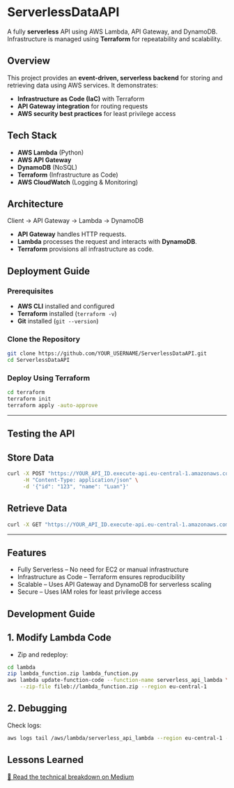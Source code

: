 # ServerlessDataAPI
A fully **serverless** API using AWS Lambda, API Gateway, and DynamoDB. Infrastructure is managed using **Terraform** for repeatability and scalability.

## Overview
This project provides an **event-driven, serverless backend** for storing and retrieving data using AWS services. It demonstrates:
- **Infrastructure as Code (IaC)** with Terraform
- **API Gateway integration** for routing requests
- **AWS security best practices** for least privilege access


## Tech Stack
- **AWS Lambda** (Python)
- **AWS API Gateway**
- **DynamoDB** (NoSQL)
- **Terraform** (Infrastructure as Code)
- **AWS CloudWatch** (Logging & Monitoring)


## Architecture

Client → API Gateway → Lambda → DynamoDB

- **API Gateway** handles HTTP requests.
- **Lambda** processes the request and interacts with **DynamoDB**.
- **Terraform** provisions all infrastructure as code.

## Deployment Guide

### Prerequisites
- **AWS CLI** installed and configured  
- **Terraform** installed (`terraform -v`)  
- **Git** installed (`git --version`)  

### Clone the Repository
```bash
git clone https://github.com/YOUR_USERNAME/ServerlessDataAPI.git
cd ServerlessDataAPI
```
### Deploy Using Terraform
```bash
cd terraform
terraform init
terraform apply -auto-approve
```
---

## Testing the API
## Store Data
```bash
curl -X POST "https://YOUR_API_ID.execute-api.eu-central-1.amazonaws.com/prod/" \
     -H "Content-Type: application/json" \
     -d '{"id": "123", "name": "Luan"}'
```
## Retrieve Data

```bash
curl -X GET "https://YOUR_API_ID.execute-api.eu-central-1.amazonaws.com/prod/?id=123"
```

---

## Features
- Fully Serverless – No need for EC2 or manual infrastructure
- Infrastructure as Code – Terraform ensures reproducibility
- Scalable – Uses API Gateway and DynamoDB for serverless scaling
- Secure – Uses IAM roles for least privilege access

## Development Guide
## 1. Modify Lambda Code
- Zip and redeploy:
```bash
cd lambda
zip lambda_function.zip lambda_function.py
aws lambda update-function-code --function-name serverless_api_lambda \
    --zip-file fileb://lambda_function.zip --region eu-central-1
```
## 2. Debugging
Check logs:
```bash
aws logs tail /aws/lambda/serverless_api_lambda --region eu-central-1 --format short
```
 
## Lessons Learned
[🔗 Read the technical breakdown on Medium ](https://medium.com/@luanmacek/building-a-serverless-api-with-aws-lambda-api-gateway-dynamodb-22c9bb06ef5b)
